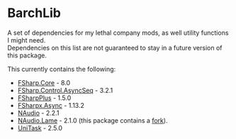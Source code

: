# BarchLib

A set of dependencies for my lethal company mods, as well utility functions I might need.  
Dependencies on this list are not guaranteed to stay in a future version of this package.

This currently contains the following:
- [FSharp.Core](https://fsharp.org/) - 8.0
- [FSharp.Control.AsyncSeq](https://fsprojects.github.io/FSharp.Control.AsyncSeq/) - 3.2.1
- [FSharpPlus](https://github.com/fsprojects/FSharpPlus) - 1.5.0
- [FSharpx.Async](https://github.com/fsprojects/FSharpx.Async) - 1.13.2
- [NAudio](https://github.com/naudio/NAudio) - 2.2.1
- [NAudio.Lame](https://github.com/Corey-M/NAudio.Lame) - 2.1.0 (this package contains a [fork](https://github.com/qwbarch/NAudio.Lame)).
- [UniTask](https://github.com/Cysharp/UniTask) - 2.5.0